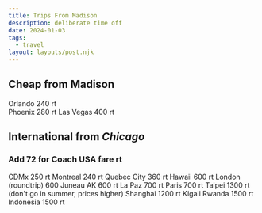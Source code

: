 ```yaml
---
title: Trips From Madison
description: deliberate time off
date: 2024-01-03
tags:
  - travel  
layout: layouts/post.njk
---
```


## Cheap from Madison
Orlando 240 rt  
Phoenix  280 rt 
Las Vegas 400 rt  
 
## International from *Chicago*
### Add 72 for Coach USA fare rt
CDMx  250 rt
Montreal 240 rt
Quebec City 360 rt
Hawaii 600 rt
London (roundtrip) 600
Juneau AK 600 rt
La Paz 700 rt 
Paris 700 rt
Taipei 1300 rt (don't go in summer, prices higher)
Shanghai 1200 rt
Kigali Rwanda 1500 rt 
Indonesia 1500 rt





